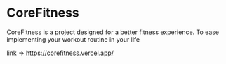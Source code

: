 # CoreFitness

CoreFitness is a project designed for a better fitness experience. To ease implementing your workout routine in your life

link => https://corefitness.vercel.app/
